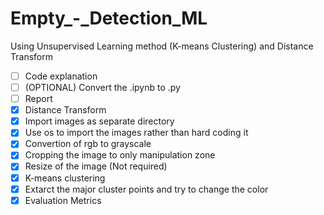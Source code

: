 # Empty_-_Detection_ML
Using Unsupervised Learning method (K-means Clustering) and Distance Transform
- [ ] Code explanation
- [ ] (OPTIONAL) Convert the .ipynb to .py
- [ ] Report
- [x] Distance Transform
- [x] Import images as separate directory
- [x] Use os to import the images rather than hard coding it
- [x] Convertion of rgb to grayscale
- [x] Cropping the image to only manipulation zone
- [x] Resize of the image (Not required)
- [x] K-means clustering
- [x] Extarct the major cluster points and try to change the color
- [x] Evaluation Metrics
